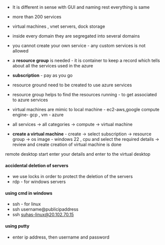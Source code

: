 - It is different in sense with GUI and naming rest everything is same 
- more than 200 services

- virtual machines , vnet servers, dock storage
- inside every domain they are segregated into several domains
- you cannot create your own service - any custom services is not allowed
- a **resource group** is needed - it is container to keep a record which tells about all the services used in the azure
- **subscription** - pay as you go
- resource ground need to be created to use azure services
- resource group helps to find the resources running - to get associated to azure services
- virtual machines are mimic to local machine - ec2-aws,google compute engine- gcp , vm - azure 


- all services -> all categories -> compute -> virtual machine 


- **create a virtual machine** - create -> select subscription -> resource group -> os image - windows 22 , cpu and select the required details -> review and create 
  creation of virtual machine is done

remote desktop start enter your details and enter to the virtual desktop


#### accidental deletion of servers

- we use locks in order to protect the deletion of the servers
- rdp - for windows servers
#### using cmd in windows
- ssh - for linux
- ssh username@publicipaddress
- ssh suhas-linux@20.102.70.15

#### using putty
- enter ip address, then username and password

